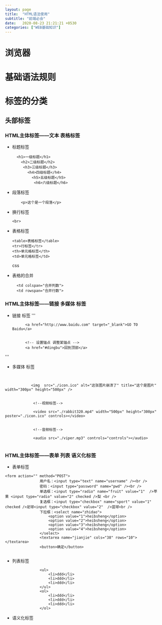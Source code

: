 ```yaml
---
layout: page
title:  "HTML语法使用"
subtitle: "前端必会"
date:   2020-08-23 21:21:21 +0530
categories: ["WEB基础知识"]
---
```



# 浏览器

# 基础语法规则

# 标签的分类

 ## 头部标签

### HTML主体标签——文本 表格标签

- 标题标签 

   ```
     <h1>一级标题</h1>
       <h2>二级标题</h2>
        <h3>三级标题</h3>
          <h4>四级标题</h4>
            <h5>五级标题</h5>
             <h6>六级标题</h6>  
    ```

- 段落标签
    
    ```
        <p>这个是一个段落</p>
    ```

- 换行标签 

    ```
    <br>
    ```

- 表格标签

    ```
    <table>表格标签</table>
    <tr>行标签</tr>
    <th>单元格标签</th>
    <td>单元格标签</td>
    ```
  css

- 表格的合并

  ```
    <td colspan="合并列数">
    <td rowspan="合并行数">
  ```

### HTML主体标签——链接 多媒体 标签

- 链接 标签
'''
              <!-- 超级链接标签 -->

            <a href="http://www.baidu.com" target="_blank">GO TO Baidu</a>


            <!-- 设置锚点 调整某锚点 -->
            <a href="#dingbu">回到顶部</a>


'''

- 多媒体 标签

```


            <img  src="./icon.ico" alt="这张图片崩溃了" title="这个是图片"  width="300px" height="500px" />


             <!--视频标签-->

             <video src="./rabbit320.mp4" width="500px" height="300px" poster="./icon.ico" controls></video>


             <!--音频标签-->

             <audio src="./viper.mp3" controls="controls"></audio>


````



### HTML主体标签——表单 列表 语义化标签


-  表单标签

```
<form action="" method="POST">
                用户名：<input type="text" name="username" /><br />
                密码：<input type="password" name="pwd" /><br />
                单选框：<input type="radio" name="fruit" value="1"  />苹果 <input type="radio" value="2" checked />梨 <br />
                复选框：<input type="checkbox" name="sport" value="1"  checked />足球<input type="checkbox" value="2"  />蓝球<br />
                下拉框：<select name="zhidao">
                    <option value="1">heibsheng</option>
                    <option value="2">heibsheng</option>
                    <option value="3">heibsheng</option>
                    <option value="4">heibsheng</option>
                </select>
                <textarea name="jianjie" cols="38" rows="10"></textarea>
                <button>确定</button>


````


- 列表标签

```
                <ul>
                    <li>ddd</li>
                    <li>ddd</li>
                    <li>ddd</li>
                </ul>
                <ol>
                    <li>ddd</li>
                    <li>ddd</li>
                    <li>ddd</li>
                </ol>
```                

- 语义化标签